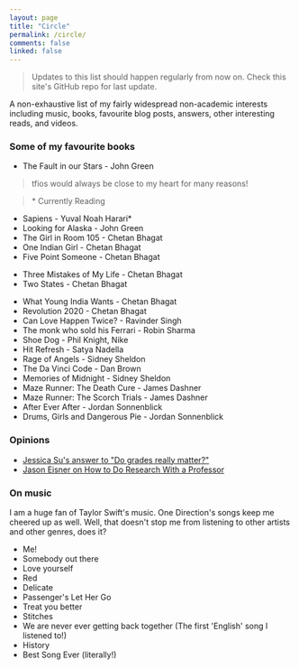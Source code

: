 ```yaml
---
layout: page
title: "Circle"
permalink: /circle/
comments: false
linked: false
---
```

> Updates to this list should happen regularly from now on. Check this site's GitHub repo for last update.

A non-exhaustive list of my fairly widespread non-academic interests including music, books, favourite blog posts, answers, other interesting reads, and videos.

### Some of my favourite books

* The Fault in our Stars - John Green 
> tfios would always be close to my heart for many reasons!

> \* Currently Reading

* Sapiens - Yuval Noah Harari*
* Looking for Alaska - John Green
* The Girl in Room 105 - Chetan Bhagat
* One Indian Girl - Chetan Bhagat
* Five Point Someone - Chetan Bhagat
<!-- * Wings of Fire - APJ Abdul Kalam -->
* Three Mistakes of My Life - Chetan Bhagat
* Two States - Chetan Bhagat
<!-- * Deception Point - Dan Brown -->
* What Young India Wants - Chetan Bhagat
* Revolution 2020 - Chetan Bhagat
* Can Love Happen Twice? - Ravinder Singh
* The monk who sold his Ferrari - Robin Sharma
* Shoe Dog - Phil Knight, Nike
* Hit Refresh - Satya Nadella
* Rage of Angels - Sidney Sheldon
* The Da Vinci Code - Dan Brown
* Memories of Midnight - Sidney Sheldon
* Maze Runner: The Death Cure - James Dashner
* Maze Runner: The Scorch Trials - James Dashner
* After Ever After - Jordan Sonnenblick
* Drums, Girls and Dangerous Pie - Jordan Sonnenblick

### Opinions
* [Jessica Su's answer to "Do grades really matter?"](https://qr.ae/TUGTI8)
* [Jason Eisner on How to Do Research With a Professor](http://www.cs.jhu.edu/~jason/advice/how-to-work-with-a-professor.html)

### On music
I am a huge fan of Taylor Swift's music. One Direction's songs keep me cheered up as well. Well, that doesn't stop me from listening to other artists and other genres, does it?
* Me!
* Somebody out there
* Love yourself
* Red
* Delicate
* Passenger's Let Her Go
* Treat you better
* Stitches
* We are never ever getting back together (The first 'English' song I listened to!)
* History
* Best Song Ever (literally!)
